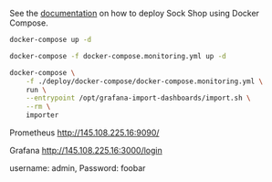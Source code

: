 See the [documentation](https://microservices-demo.github.io/deployment/docker-compose.html) on how to deploy Sock Shop using Docker Compose.

```zsh
docker-compose up -d
```

```zsh
docker-compose -f docker-compose.monitoring.yml up -d
```

```zsh
docker-compose \
    -f ./deploy/docker-compose/docker-compose.monitoring.yml \
    run \
    --entrypoint /opt/grafana-import-dashboards/import.sh \
    --rm \
    importer
```

Prometheus http://145.108.225.16:9090/

Grafana http://145.108.225.16:3000/login

username: admin, Password: foobar